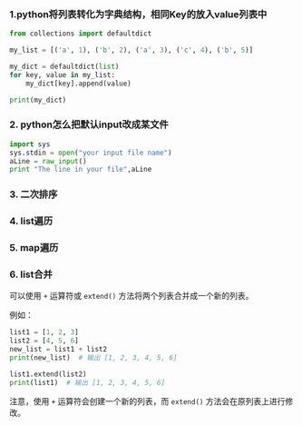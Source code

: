 ### 1.python将列表转化为字典结构，相同Key的放入value列表中
```python
from collections import defaultdict

my_list = [('a', 1), ('b', 2), ('a', 3), ('c', 4), ('b', 5)]

my_dict = defaultdict(list)
for key, value in my_list:
    my_dict[key].append(value)

print(my_dict)
```

### 2. python怎么把默认input改成某文件
```python
import sys
sys.stdin = open("your input file name")
aLine = raw_input()
print "The line in your file",aLine
```

### 3. 二次排序

### 4. list遍历

### 5. map遍历

### 6. list合并
可以使用 `+` 运算符或 `extend()` 方法将两个列表合并成一个新的列表。

例如：

```python
list1 = [1, 2, 3]
list2 = [4, 5, 6]
new_list = list1 + list2
print(new_list)  # 输出 [1, 2, 3, 4, 5, 6]

list1.extend(list2)
print(list1)  # 输出 [1, 2, 3, 4, 5, 6]
```

注意，使用 `+` 运算符会创建一个新的列表，而 `extend()` 方法会在原列表上进行修改。
